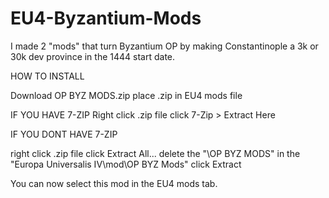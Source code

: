 # EU4-Byzantium-Mods
I made 2 "mods" that turn Byzantium OP by making Constantinople a 3k or 30k dev province in the 1444 start date.

HOW TO INSTALL

Download OP BYZ MODS.zip
place .zip in EU4 mods file

IF YOU HAVE 7-ZIP
Right click .zip file
click 7-Zip > Extract Here

IF YOU DONT HAVE 7-ZIP

right click .zip file
click Extract All...
delete the "\OP BYZ MODS" in the "Europa Universalis IV\mod\OP BYZ Mods"
click Extract

You can now select this mod in the EU4 mods tab.
